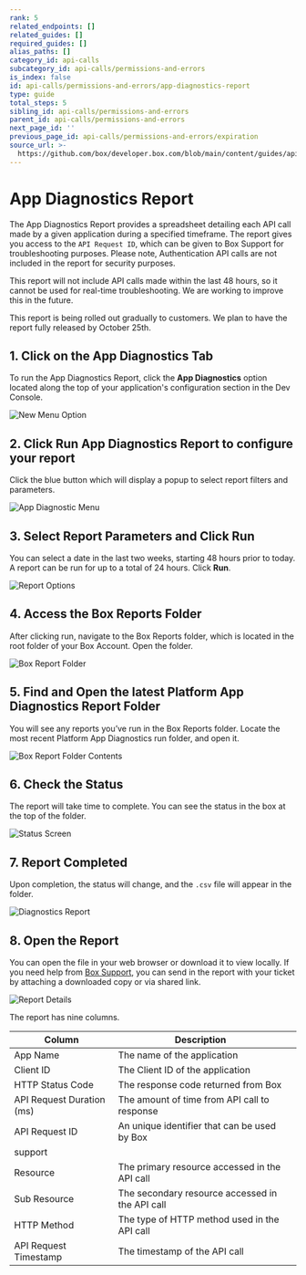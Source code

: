 ```yaml
---
rank: 5
related_endpoints: []
related_guides: []
required_guides: []
alias_paths: []
category_id: api-calls
subcategory_id: api-calls/permissions-and-errors
is_index: false
id: api-calls/permissions-and-errors/app-diagnostics-report
type: guide
total_steps: 5
sibling_id: api-calls/permissions-and-errors
parent_id: api-calls/permissions-and-errors
next_page_id: ''
previous_page_id: api-calls/permissions-and-errors/expiration
source_url: >-
  https://github.com/box/developer.box.com/blob/main/content/guides/api-calls/permissions-and-errors/app-diagnostics-report.md
---
```

# App Diagnostics Report

The App Diagnostics Report provides a spreadsheet detailing each API call made
by a given application during a specified timeframe. The report gives you
access to the `API Request ID`, which can be given to Box Support for
troubleshooting purposes. Please note, Authentication API calls are not
included in the report for security purposes.

<Message type="warning">

This report will not include API calls made within the last 48 hours, so it
cannot be used for real-time troubleshooting. We are working to improve this
in the future.

</Message>

<Message type="notice">

This report is being rolled out gradually to customers. We plan to have the
report fully released by October 25th.

</Message>

## 1. Click on the **App Diagnostics** Tab

To run the App Diagnostics Report, click the **App Diagnostics** option located
along the top of your application's configuration section in the Dev Console.

<ImageFrame center shadow>

![New Menu Option](./images/New-Menu-Option.png)

</ImageFrame>

## 2. Click **Run App Diagnostics Report** to configure your report

Click the blue button which will display a popup to select report filters
and parameters.

<ImageFrame center shadow>

![App Diagnostic Menu](./images/Menu-Option-Screen.png)

</ImageFrame>

## 3. Select Report Parameters and Click **Run**

You can select a date in the last two weeks, starting 48 hours prior to today.
A report can be run for up to a total of 24 hours. Click **Run**.

<ImageFrame center shadow>

![Report Options](./images/Report-Option-Screen.png)

</ImageFrame>

## 4. Access the Box Reports Folder

After clicking run, navigate to the Box Reports folder, which is located in the
root folder of your Box Account. Open the folder.

<ImageFrame center shadow>

![Box Report Folder](./images/Box-Report-Folder.png)

</ImageFrame>

## 5. Find and Open the latest Platform App Diagnostics Report Folder

You will see any reports you’ve run in the Box Reports folder. Locate the most
recent Platform App Diagnostics run folder, and open it.

<ImageFrame center shadow>

![Box Report Folder Contents](./images/Box-Report-Folder-Contents.png)

</ImageFrame>

## 6. Check the Status

The report will take time to complete. You can see the status in the box at the
top of the folder.

<ImageFrame center shadow>

![Status Screen](./images/App-Diagnostics-Status.png)

</ImageFrame>

## 7. Report Completed

Upon completion, the status will change, and the `.csv` file will appear in the
folder.

<ImageFrame center shadow>

![Diagnostics Report](./images/Diagnostics-Report.png)

</ImageFrame>

## 8. Open the Report

You can open the file in your web browser or download it to view locally. If
you need help from [Box Support][support], you can send in the report with your
ticket by attaching a downloaded copy or via shared link.

<ImageFrame center shadow>

![Report Details](./images/Report-Details.png)

</ImageFrame>

The report has nine columns.

<!-- markdownlint-disable line-length -->

| Column | Description        |                                                                                                                                                                                    |
| --------------- | -------------- | ---------------------------------------------------------------------------------------------------------------------------------------------------------------------------------- |
| App Name                  | The name of the application |
| Client ID                 | The Client ID of the application |
| HTTP Status Code          | The response code returned from Box |
| API Request Duration (ms) | The amount of time from API call to response |
| API Request ID            | An unique identifier that can be used by Box
support |
| Resource                  | The primary resource accessed in the API call |
| Sub Resource              | The secondary resource accessed in the API call |
| HTTP Method               | The type of HTTP method used in the API call |
| API Request Timestamp     | The timestamp of the API call |

[support]: https://support.box.com/hc/en-us/requests/new